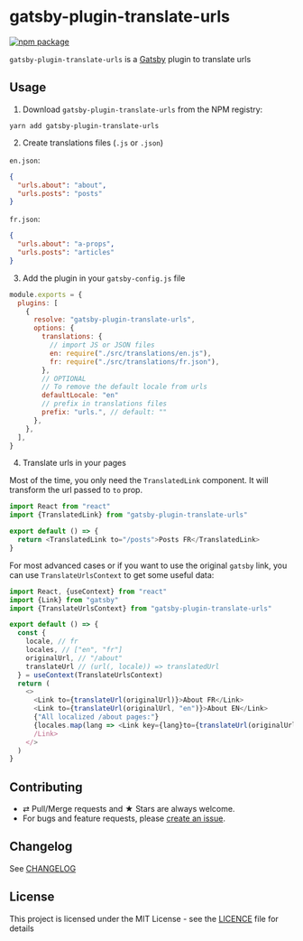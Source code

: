 # gatsby-plugin-translate-urls

[![npm package][npm-badge]][npm]

`gatsby-plugin-translate-urls` is a [Gatsby](https://www.gatsbyjs.org/) plugin to translate urls

## Usage

1. Download `gatsby-plugin-translate-urls` from the NPM registry:

```shell
yarn add gatsby-plugin-translate-urls
```

2. Create translations files (`.js` or `.json`)

`en.json`:

```JSON
{
  "urls.about": "about",
  "urls.posts": "posts"
}
```

`fr.json`:

```JSON
{
  "urls.about": "a-props",
  "urls.posts": "articles"
}
```

3. Add the plugin in your `gatsby-config.js` file

```js
module.exports = {
  plugins: [
    {
      resolve: "gatsby-plugin-translate-urls",
      options: {
        translations: {
          // import JS or JSON files
          en: require("./src/translations/en.js"),
          fr: require("./src/translations/fr.json"),
        },
        // OPTIONAL
        // To remove the default locale from urls
        defaultLocale: "en"
        // prefix in translations files
        prefix: "urls.", // default: ""
      },
    },
  ],
}
```

4. Translate urls in your pages

Most of the time, you only need the `TranslatedLink` component. It will transform the url passed to `to` prop.

```js
import React from "react"
import {TranslatedLink} from "gatsby-plugin-translate-urls"

export default () => {
  return <TranslatedLink to="/posts">Posts FR</TranslatedLink>
}
```

For most advanced cases or if you want to use the original `gatsby` link, you can use `TranslateUrlsContext` to get some useful data:

```js
import React, {useContext} from "react"
import {Link} from "gatsby"
import {TranslateUrlsContext} from "gatsby-plugin-translate-urls"

export default () => {
  const {
    locale, // fr
    locales, // ["en", "fr"]
    originalUrl, // "/about"
    translateUrl // (url(, locale)) => translatedUrl
  } = useContext(TranslateUrlsContext)
  return (
    <>
      <Link to={translateUrl(originalUrl)}>About FR</Link>
      <Link to={translateUrl(originalUrl, "en")}>About EN</Link>
      {"All localized /about pages:"}
      {locales.map(lang => <Link key={lang}to={translateUrl(originalUrl, lang)}>About {lang}<)}
      /Link>
    </>
  )
}
```

## Contributing

- ⇄ Pull/Merge requests and ★ Stars are always welcome.
- For bugs and feature requests, please [create an issue][github-issue].

## Changelog

See [CHANGELOG](./CHANGELOG.md)

## License

This project is licensed under the MIT License - see the
[LICENCE](./LICENCE.md) file for details

[npm-badge]: https://img.shields.io/npm/v/gatsby-plugin-translate-urls.svg?style=flat-square
[npm]: https://www.npmjs.org/package/gatsby-plugin-translate-urls
[github-issue]: https://github.com/cedricdelpoux/gatsby-plugin-translate-urls/issues/new
